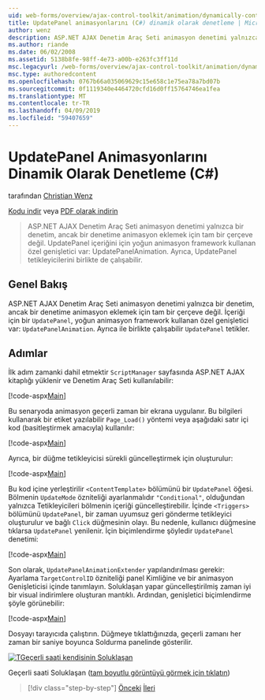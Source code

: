 ```yaml
---
uid: web-forms/overview/ajax-control-toolkit/animation/dynamically-controlling-updatepanel-animations-cs
title: UpdatePanel animasyonlarını (C#) dinamik olarak denetleme | Microsoft Docs
author: wenz
description: ASP.NET AJAX Denetim Araç Seti animasyon denetimi yalnızca bir denetim, ancak bir denetime animasyon eklemek için tam bir çerçeve değil. İçeriği için bir...
ms.author: riande
ms.date: 06/02/2008
ms.assetid: 5138b8fe-98ff-4e73-a00b-e263fc3ff11d
msc.legacyurl: /web-forms/overview/ajax-control-toolkit/animation/dynamically-controlling-updatepanel-animations-cs
msc.type: authoredcontent
ms.openlocfilehash: 0767b66a035069629c15e658c1e75ea78a7bd07b
ms.sourcegitcommit: 0f1119340e4464720cfd16d0ff15764746ea1fea
ms.translationtype: MT
ms.contentlocale: tr-TR
ms.lasthandoff: 04/09/2019
ms.locfileid: "59407659"
---
```

# <a name="dynamically-controlling-updatepanel-animations-c"></a>UpdatePanel Animasyonlarını Dinamik Olarak Denetleme (C#)

tarafından [Christian Wenz](https://github.com/wenz)

[Kodu indir](http://download.microsoft.com/download/9/3/f/93f8daea-bebd-4821-833b-95205389c7d0/UpdatePanelAnimation2.cs.zip) veya [PDF olarak indirin](http://download.microsoft.com/download/b/6/a/b6ae89ee-df69-4c87-9bfb-ad1eb2b23373/updatepanelanimation2CS.pdf)

> ASP.NET AJAX Denetim Araç Seti animasyon denetimi yalnızca bir denetim, ancak bir denetime animasyon eklemek için tam bir çerçeve değil. UpdatePanel içeriğini için yoğun animasyon framework kullanan özel genişletici var: UpdatePanelAnimation. Ayrıca, UpdatePanel tetikleyicilerini birlikte de çalışabilir.


## <a name="overview"></a>Genel Bakış

ASP.NET AJAX Denetim Araç Seti animasyon denetimi yalnızca bir denetim, ancak bir denetime animasyon eklemek için tam bir çerçeve değil. İçeriği için bir `UpdatePanel`, yoğun animasyon framework kullanan özel genişletici var: `UpdatePanelAnimation`. Ayrıca ile birlikte çalışabilir `UpdatePanel` tetikler.

## <a name="steps"></a>Adımlar

İlk adım zamanki dahil etmektir `ScriptManager` sayfasında ASP.NET AJAX kitaplığı yüklenir ve Denetim Araç Seti kullanılabilir:


[!code-aspx[Main](dynamically-controlling-updatepanel-animations-cs/samples/sample1.aspx)]

Bu senaryoda animasyon geçerli zaman bir ekrana uygulanır. Bu bilgileri kullanarak bir etiket yazılabilir `Page_Load()` yöntemi veya aşağıdaki satır içi kod (basitleştirmek amacıyla) kullanılır:


[!code-aspx[Main](dynamically-controlling-updatepanel-animations-cs/samples/sample2.aspx)]

Ayrıca, bir düğme tetikleyicisi sürekli güncelleştirmek için oluşturulur:


[!code-aspx[Main](dynamically-controlling-updatepanel-animations-cs/samples/sample3.aspx)]

Bu kod içine yerleştirilir `<ContentTemplate>` bölümünü bir `UpdatePanel` öğesi. Bölmenin `UpdateMode` özniteliği ayarlanmalıdır `"Conditional"`, olduğundan yalnızca Tetikleyicileri bölmenin içeriği güncelleştirebilir. İçinde `<Triggers>` bölümünü `UpdatePanel`, bir zaman uyumsuz geri gönderme tetikleyici oluşturulur ve bağlı `Click` düğmesinin olayı. Bu nedenle, kullanıcı düğmesine tıklarsa `UpdatePanel` yenilenir. İçin biçimlendirme şöyledir `UpdatePanel` denetimi:


[!code-aspx[Main](dynamically-controlling-updatepanel-animations-cs/samples/sample4.aspx)]

Son olarak, `UpdatePanelAnimationExtender` yapılandırılması gerekir: Ayarlama `TargetControlID` özniteliği panel Kimliğine ve bir animasyon Genişleticisi içinde tanımlayın. Soluklaşan yapar güncelleştirilmiş zaman iyi bir visual indirimlere oluşturan mantıklı. Ardından, genişletici biçimlendirme şöyle görünebilir:


[!code-aspx[Main](dynamically-controlling-updatepanel-animations-cs/samples/sample5.aspx)]

Dosyayı tarayıcıda çalıştırın. Düğmeye tıklattığınızda, geçerli zamanı her zaman bir saniye boyunca Soldurma panelinde gösterilir.


[![TGeçerli saati kendisinin Soluklaşan](dynamically-controlling-updatepanel-animations-cs/_static/image2.png)](dynamically-controlling-updatepanel-animations-cs/_static/image1.png)

Geçerli saati Soluklaşan ([tam boyutlu görüntüyü görmek için tıklatın](dynamically-controlling-updatepanel-animations-cs/_static/image3.png))

> [!div class="step-by-step"]
> [Önceki](animating-an-updatepanel-control-cs.md)
> [İleri](adding-animation-to-a-control-vb.md)
